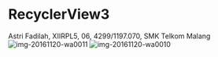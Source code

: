 # RecyclerView3
Astri Fadilah, XIIRPL5, 06, 4299/1197.070, SMK Telkom Malang
![img-20161120-wa0011](https://cloud.githubusercontent.com/assets/22854200/20508375/c2145b2e-b093-11e6-9880-a967dc122916.jpg)
![img-20161120-wa0010](https://cloud.githubusercontent.com/assets/22854200/20508376/c2228a82-b093-11e6-8c2b-90bfbb590172.jpg)
